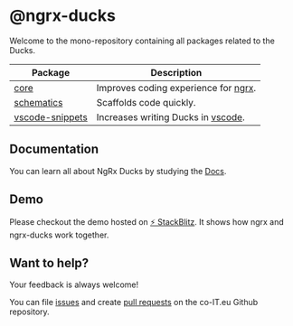 # @ngrx-ducks

Welcome to the mono-repository containing all packages related to the Ducks.

| Package           | Description                            |
| ----------------- | -------------------------------------- |
| [core]            | Improves coding experience for [ngrx]. |
| [schematics]      | Scaffolds code quickly.                |
| [vscode-snippets] | Increases writing Ducks in [vscode].   |

[core]: ./packages/core
[schematics]: ./packages/schematics
[vscode-snippets]: ./packages/vscode-snippets
[ngrx]: https://ngrx.io/
[vscode]: https://code.visualstudio.com/

## Documentation

You can learn all about NgRx Ducks by studying the [Docs](co-it.gitbook.io/ngrx-ducks/).

## Demo

Please checkout the demo hosted on <a href="https://stackblitz.com/edit/ngrx-ducks-12?embed=1&file=src/app/counter/store/counter/counter.facade.ts" target="_blank">⚡️ StackBlitz</a>.
It shows how ngrx and ngrx-ducks work together.

## Want to help?

Your feedback is always welcome!

You can file [issues](https://github.com/co-it/ngrx-ducks/issues) and create [pull requests](https://github.com/co-it/ngrx-ducks/pulls) on the co-IT.eu Github repository.
